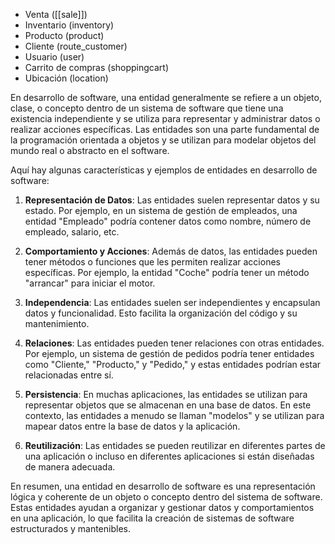 - Venta ([[sale]])
- Inventario (inventory)
- Producto (product)
- Cliente (route_customer)
- Usuario (user)
- Carrito de compras (shoppingcart)
- Ubicación (location)

En desarrollo de software, una entidad generalmente se refiere a un objeto, clase, o concepto dentro de un sistema de software que tiene una existencia independiente y se utiliza para representar y administrar datos o realizar acciones específicas. Las entidades son una parte fundamental de la programación orientada a objetos y se utilizan para modelar objetos del mundo real o abstracto en el software.

Aquí hay algunas características y ejemplos de entidades en desarrollo de software:

1. **Representación de Datos**: Las entidades suelen representar datos y su estado. Por ejemplo, en un sistema de gestión de empleados, una entidad "Empleado" podría contener datos como nombre, número de empleado, salario, etc.
   
2. **Comportamiento y Acciones**: Además de datos, las entidades pueden tener métodos o funciones que les permiten realizar acciones específicas. Por ejemplo, la entidad "Coche" podría tener un método "arrancar" para iniciar el motor.

3. **Independencia**: Las entidades suelen ser independientes y encapsulan datos y funcionalidad. Esto facilita la organización del código y su mantenimiento.

4. **Relaciones**: Las entidades pueden tener relaciones con otras entidades. Por ejemplo, un sistema de gestión de pedidos podría tener entidades como "Cliente," "Producto," y "Pedido," y estas entidades podrían estar relacionadas entre sí.

5. **Persistencia**: En muchas aplicaciones, las entidades se utilizan para representar objetos que se almacenan en una base de datos. En este contexto, las entidades a menudo se llaman "modelos" y se utilizan para mapear datos entre la base de datos y la aplicación.

6. **Reutilización**: Las entidades se pueden reutilizar en diferentes partes de una aplicación o incluso en diferentes aplicaciones si están diseñadas de manera adecuada.


En resumen, una entidad en desarrollo de software es una representación lógica y coherente de un objeto o concepto dentro del sistema de software. Estas entidades ayudan a organizar y gestionar datos y comportamientos en una aplicación, lo que facilita la creación de sistemas de software estructurados y mantenibles.